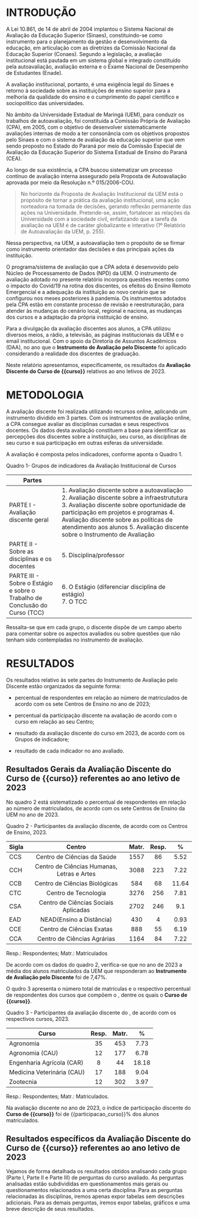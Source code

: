 # INTRODUÇÃO

A Lei 10.861, de 14 de abril de 2004 implantou o Sistema Nacional de Avaliação da Educação Superior (Sinaes), constituindo-se como instrumento para o planejamento da gestão e desenvolvimento da educação, em articulação com as diretrizes da Comissão Nacional da Educação Superior (Conaes). Segundo a legislação, a avaliação institucional está pautada em um sistema global e integrado constituído pela autoavaliação, avaliação externa e o Exame Nacional de Desempenho de Estudantes (Enade).

A avaliação institucional, portanto, é uma exigência legal do Sinaes e retorno à sociedade sobre as instituições de ensino superior para a melhoria da qualidade do ensino e o cumprimento do papel científico e sociopolítico das universidades.

No âmbito da Universidade Estadual de Maringá (UEM), para conduzir os trabalhos de autoavaliação, foi constituída a Comissão Própria de Avaliação (CPA), em 2005, com o objetivo de desenvolver sistematicamente avaliações internas de modo a ter consonância com os objetivos propostos pelo Sinaes e com o sistema de avaliação da educação superior que vem sendo proposto no Estado do Paraná por meio da Comissão Especial de Avaliação da Educação Superior do Sistema Estadual de Ensino do Paraná (CEA).

Ao longo de sua existência, a CPA buscou sistematizar um processo contínuo de avaliação interna assegurado pela Proposta de Autoavaliação aprovada por meio da Resolução n.º 015/2006-COU.

> No horizonte da Proposta de Avaliação Institucional da UEM está o propósito de tornar a prática da avaliação institucional, uma ação norteadora na tomada de decisões, gerando reflexão permanente das ações na Universidade. Pretende-se, assim, fortalecer as relações da Universidade com a sociedade civil, enfatizando que a tarefa da avaliação na UEM é de caráter globalizante e interativo (1º Relatório de Autoavaliação da UEM, p. 255).

Nessa perspectiva, na UEM, a autoavaliação tem o propósito de se firmar como instrumento orientador das decisões e das principais ações da instituição.

O programa/sistema de avaliação que a CPA adota é desenvovido pelo Núcleo de Processamento de Dados (NPD) da UEM. O instrumento de avaliação adotado no presente relatório incorpora questões recentes como o impacto do Covid/19 na rotina dos discentes, os efeitos do Ensino Remoto Emergencial e a adequação da instituição ao novo cenário que se configurou nos meses posteriores à pandemia. Os instrumentos adotados pela CPA estão em constante processo de revisão e reestruturação, para atender às mudanças do cenário local, regional e naciona, as mudanças dos cursos e a adaptação da própria instituição de ensino.

Para a divulgação da avaliação discentes aos alunos, a CPA utilizou diversos meios, a rádio, a televisão, as páginas institucionais da UEM e o email institucional. Com o apoio da Diretoria de Assuntos Acadêmicos (DAA), no ano que o **Instrumento de Avaliação pelo Discente** foi aplicado considerando a realidade dos discentes de graduação.

Neste relatório apresentamos, especificamente, os resultados da **Avaliação Discente do Curso de {{curso}}** relativos ao ano letivos de 2023.

# METODOLOGIA

A avaliação discente foi realizada utilizando recursos online, aplicando um instrumento dividido em 3 partes. Com os instrumentos de avaliação online, a CPA consegue avaliar as disciplinas cursadas e seus respectivos docentes. Os dados desta avaliação constituem a base para identificar as percepções dos discentes sobre a instituição, seu curso, as disciplinas de seu curso e sua participação em outras esferas da universidade.

A avaliação é composta pelos indicadores, conforme aponta o Quadro 1.

Quadro 1- Grupos de indicadores da Avaliação Institucional de Cursos

| Partes | |
|----------------------------------------------------------------------------|-----------------------------------------------------------------------------------------------------------------------------|
| PARTE I - Avaliação discente geral                                         |  1. Avaliação discente sobre a autoavaliação 2. Avaliação discente sobre a infraestrututura 3. Avaliação discente sobre oportunidade de participação em projetos e programas 4. Avaliação discente sobre as políticas de atendimento aos alunos 5. Avaliação discente sobre o Instrumento de Avaliação |
| PARTE II - Sobre as disciplinas e os docentes                              | 5. Disciplina/professor                                                                                                     |
| PARTE III - Sobre o Estágio e sobre o Trabalho de Conclusão do Curso (TCC) | 6. O Estágio (diferenciar disciplina de estágio)<br>7. O TCC                                                                |


Ressalta-se que em cada grupo, o discente dispõe de um campo aberto para comentar sobre os aspectos avaliados ou sobre questões que não tenham sido contempladas no instrumento de avaliação.

# RESULTADOS

Os resultados relativo às sete partes do Instrumento de Avaliação pelo Discente estão organizados da seguinte forma:

-   percentual de respondentes em relação ao número de matriculados de acordo com os sete Centros de Ensino no ano de 2023;

-   percentual da participação discente na avaliação de acordo com o curso em relação ao seu Centro;

-   resultado da avaliação discente do curso em 2023, de acordo com os Grupos de indicadore;

-   resultado de cada indicador no ano avaliado.

## Resultados Gerais da Avaliação Discente do Curso de {{curso}} referentes ao ano letivo de 2023

No quadro 2 está sistematizado o percentual de respondentes em relação ao número de matriculados, de acordo com os sete Centros de Ensino da UEM no ano de 2023.

Quadro 2 - Participantes da avaliação discente, de acordo com os Centros de Ensino, 2023.

| Sigla | Centro   | Matr. | Resp.   |  %   |
 |------|:----:|:-----:|:---:|:---:| 
| CCS| Centro de Ciências da Saúde| 1557| 86| 5.52| 
| CCH| Centro de Ciências Humanas, Letras e Artes| 3088| 223| 7.22| 
| CCB| Centro de Ciências Biológicas| 584| 68| 11.64| 
| CTC| Centro de Tecnologia| 3276| 256| 7.81| 
| CSA| Centro de Ciências Sociais Aplicadas| 2702| 246| 9.1| 
| EAD| NEAD(Ensino a Distância)| 430| 4| 0.93| 
| CCE| Centro de Ciências Exatas| 888| 55| 6.19| 
| CCA| Centro de Ciências Agrárias| 1164| 84| 7.22| 


Resp.: Respondentes; Matr.: Matriculados

De acordo com os dados do quadro 2, verifica-se que no ano de 2023 a média dos alunos matriculados da UEM que responderam ao **Instrumento de Avaliação pelo Discente** foi de 7,47%.

O qudro 3 apresenta o número total de matrículas e o respectivo percentual de respondentes dos cursos que compõem o , dentre os quais o **Curso de {{curso}}**.

Quadro 3 - Participantes da avaliação discente do , de acordo com os respectivos cursos, 2023.

| Curso |  Resp. |Matr.|   %   | 
 |------|:-----:|:-----:|:---:| 
 | Agronomia| 35| 453| 7.73| 
| Agronomia (CAU)| 12| 177| 6.78| 
| Engenharia Agrícola (CAR)| 8| 44| 18.18| 
| Medicina Veterinária (CAU)| 17| 188| 9.04| 
| Zootecnia| 12| 302| 3.97| 
 

Resp.: Respondentes; Matr.: Matriculados.

Na avaliação discente no ano de 2023, o índice de participação discente do **Curso de {{curso}}** foi de {{participacao_curso}}% dos alunos matriculados.

[^1]: Os dados dessa e das demais tabelas apresentadas neste relatório têm como fonte as informações básicas das avaliações discentes de cada ano letivo no qual o instrumento foi aplicado pela CPA.

## Resultados específicos da Avaliação Discente do Curso de {{curso}} referentes ao ano letivo de 2023


Vejamos de forma detalhada os resultados obtidos analisando cada grupo (Parte I, Parte II e Parte III) de perguntas do curso avaliado. As perguntas analisadas estão subdivididas em questionamentos mais gerais ou questionamentos relacionados a uma certa disciplina. Para as perguntas relacionadas às disciplinas, iremos apenas expor tabelas sem descrições adicionais. Para as demais perguntas, iremos expor tabelas, gráficos e uma breve descrição de seus resultados.
 
